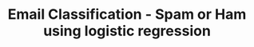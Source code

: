 ---
layout: analysis
comments: true
title: Email Classification - Spam or Ham using logistic regression
introduction: let us find the best model using scikit-learn pipeline feature
---